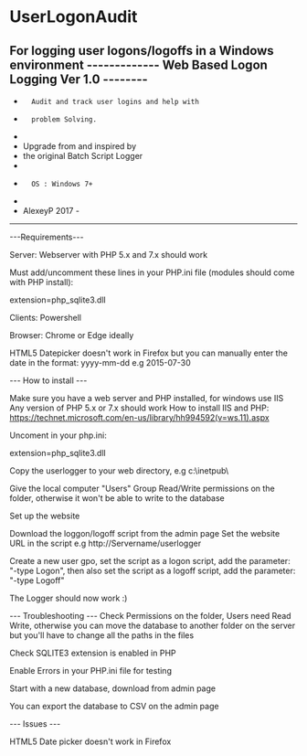 # UserLogonAudit
For logging user logons/logoffs in a Windows environment
------------- Web Based Logon Logging Ver 1.0  --------
-                                   
-   	Audit and track user logins and help with    
-       problem Solving.
-
-	Upgrade from and inspired by 
-	the original Batch Script Logger                         
-                                                      
-   	OS : Windows 7+     
-
-	AlexeyP 2017                         -
-------------------------------------------------------

---Requirements---

Server:
Webserver with PHP 5.x and 7.x should work

Must add/uncomment these lines in your PHP.ini file (modules should come with PHP install):

extension=php_sqlite3.dll

Clients:
Powershell

Browser:
Chrome or Edge ideally

HTML5 Datepicker doesn't work in Firefox but you can manually enter the date in the format: yyyy-mm-dd e.g 2015-07-30

--- How to install ---

Make sure you have a web server and PHP installed, for windows use IIS
Any version of PHP 5.x or 7.x should work
How to install IIS and PHP:
https://technet.microsoft.com/en-us/library/hh994592(v=ws.11).aspx



Uncoment in your php.ini:

extension=php_sqlite3.dll

Copy the userlogger to your web directory, e.g c:\inetpub\

Give the local computer "Users" Group Read/Write permissions on the folder, otherwise it won't be able to write to the database

Set up the website

Download the loggon/logoff script from the admin page
Set the website URL in the script e.g http://Servername/userlogger

Create a new user gpo, set the script as a logon script, add the parameter: "-type Logon", then also set the script as a logoff script, add the parameter: "-type Logoff"

The Logger should now work :)


--- Troubleshooting ---
Check Permissions on the folder, Users need Read Write, otherwise you can move the database to another folder on the server but you'll have to change all the paths in the files

Check SQLITE3 extension is enabled in PHP

Enable Errors in your PHP.ini file for testing

Start with a new database, download from admin page

You can export the database to CSV on the admin page

--- Issues ---

HTML5 Date picker doesn't work in Firefox

